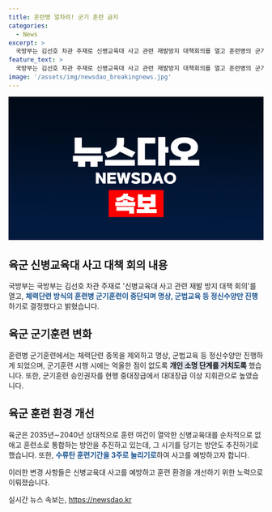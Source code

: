 ```yaml
---
title: 훈련병 얼차려! 군기 훈련 금지
categories:
  - News
excerpt: >
  국방부는 김선호 차관 주재로 신병교육대 사고 관련 재발방지 대책회의를 열고 훈련병의 군기훈련 방식을 변경하기로 결정했다. 체력단련 방식의 군기훈련을 금지하고 명상, 군법교육 등 정신수양만 진행할 예정이며, 훈련 시에는 억울한 점이 없도록 개인 소명 단계를 거칠 것이다. 또한, 군기훈련 승인권자를 대대장급 이상으로 높이고, 신병교육대를 훈련소로 통합하는 방안을 추진하고 있다. 수류탄 훈련기간도 3주로 늘리는 등 안전 대책을 강화할 예정이다.
feature_text: >
  국방부는 김선호 차관 주재로 신병교육대 사고 관련 재발방지 대책회의를 열고 훈련병의 군기훈련 방식을 변경하기로 결정했다. 체력단련 방식의 군기훈련을 금지하고 명상, 군법교육 등 정신수양만 진행할 예정이며, 훈련 시에는 억울한 점이 없도록 개인 소명 단계를 거칠 것이다. 또한, 군기훈련 승인권자를 대대장급 이상으로 높이고, 신병교육대를 훈련소로 통합하는 방안을 추진하고 있다. 수류탄 훈련기간도 3주로 늘리는 등 안전 대책을 강화할 예정이다.
image: '/assets/img/newsdao_breakingnews.jpg'
---
```


<p><img src="/assets/img/newsdao_breakingnews.jpg" alt="implanttips 속보" /></p>

<h2 data-ke-size="size26">육군 신병교육대 사고 대책 회의 내용</h2>

<p>국방부는 국방부는 김선호 차관 주재로 '신병교육대 사고 관련 재발 방지 대책 회의'를 열고, <b><span style="color: #1a5490;">체력단련 방식의 훈련병 군기훈련이 중단되며 명상, 군법교육 등 정신수양만 진행</span></b>하기로 결정했다고 밝혔습니다.</p>

<h2 data-ke-size="size26">육군 군기훈련 변화</h2>

<p>훈련병 군기훈련에서는 체력단련 종목을 제외하고 명상, 군법교육 등 정신수양만 진행하게 되었으며, 군기훈련 시행 시에는 억울한 점이 없도록 <b><span style="background-color: #21538527;">개인 소명 단계를 거치도록</span></b> 했습니다. 또한, 군기훈련 승인권자를 현행 중대장급에서 대대장급 이상 지휘관으로 높였습니다.</p>

<h2 data-ke-size="size26">육군 훈련 환경 개선</h2>

<p>육군은 2035년∼2040년 상대적으로 훈련 여건이 열악한 신병교육대를 순차적으로 없애고 훈련소로 통합하는 방안을 추진하고 있는데, 그 시기를 당기는 방안도 추진하기로 했습니다. 또한, <b><span style="color: #1a5490;">수류탄 훈련기간을 3주로 늘리기로</span></b>하여 사고를 예방하고자 합니다.</p>

<p>이러한 변경 사항들은 신병교육대 사고를 예방하고 훈련 환경을 개선하기 위한 노력으로 이뤄졌습니다.</p>
실시간 뉴스 속보는, <a href="https://newsdao.kr" rel="dofollow">https://newsdao.kr</a>



